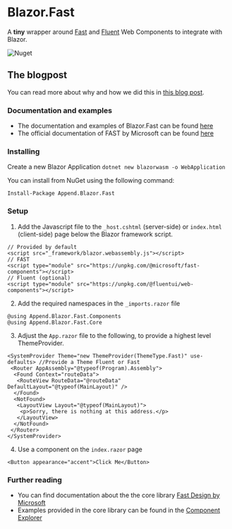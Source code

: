 # Blazor.Fast
A **tiny** wrapper around [Fast](https://www.fast.design/) and [Fluent](https://github.com/microsoft/fluentui/tree/master/packages/web-components) Web Components to integrate with Blazor.

![Nuget](https://img.shields.io/nuget/v/append.blazor.fast?style=flat-square)

## The blogpost
You can read more about why and how we did this in [this blog post](https://benjaminvertonghen.medium.com/blazor-fast-webcomponents-4bae55d005ad).

### Documentation and examples
- The documentation and examples of Blazor.Fast can be found [here](https://tinyurl.com/yxjuzolo)
- The official documentation of FAST by Microsoft can be found [here](https://www.fast.design/docs/introduction/)

### Installing

Create a new Blazor Application
`dotnet new blazorwasm -o WebApplication`

You can install from NuGet using the following command:

`Install-Package Append.Blazor.Fast`

### Setup

1. Add the Javascript file to the `_host.cshtml` (server-side) or `index.html` (client-side) page below the Blazor framework script.
```razor
// Provided by default
<script src="_framework/blazor.webassembly.js"></script>
// FAST
<script type="module" src="https://unpkg.com/@microsoft/fast-components"></script>
// Fluent (optional)
<script type="module" src="https://unpkg.com/@fluentui/web-components"></script>
```

2. Add the required namespaces in the `_imports.razor` file
```razor
@using Append.Blazor.Fast.Components
@using Append.Blazor.Fast.Core
```

3. Adjust the `App.razor` file to the following, to provide a highest level ThemeProvider.
```razor
<SystemProvider Theme="new ThemeProvider(ThemeType.Fast)" use-defaults> //Provide a Theme Fluent or Fast
 <Router AppAssembly="@typeof(Program).Assembly">
  <Found Context="routeData">
   <RouteView RouteData="@routeData" DefaultLayout="@typeof(MainLayout)" />
  </Found>
  <NotFound>
   <LayoutView Layout="@typeof(MainLayout)">
    <p>Sorry, there is nothing at this address.</p>
   </LayoutView>
  </NotFound>
 </Router>
</SystemProvider>
```
4. Use a component on the `index.razor` page
```razor
<Button appearance="accent">Click Me</Button>
```

### Further reading
- You can find documentation about the the core library [Fast Design by Microsoft](https://www.fast.design/docs/introduction/)
- Examples provided in the core library can be found in the [Component Explorer](https://explore.fast.design/components/fast-accordion)


